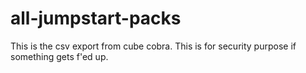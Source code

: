 # all-jumpstart-packs
This is the csv export from cube cobra. This is for security purpose if something gets f'ed up.
